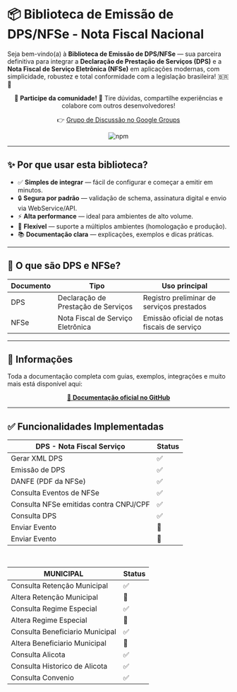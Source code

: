 # 📦 Biblioteca de Emissão de DPS/NFSe - Nota Fiscal Nacional 

Seja bem-vindo(a) à **Biblioteca de Emissão de DPS/NFSe** — sua parceira definitiva para integrar a **Declaração de Prestação de Serviços (DPS)** e a **Nota Fiscal de Serviço Eletrônica (NFSe)** em aplicações modernas, com simplicidade, robustez e total conformidade com a legislação brasileira! 🇧🇷🚀

<div align="center">

📣 **Participe da comunidade!**
💬 Tire dúvidas, compartilhe experiências e colabore com outros desenvolvedores!

👉 [Grupo de Discussão no Google Groups](https://groups.google.com/g/node-sped-nfe)

![npm](https://img.shields.io/npm/dw/node-sped-nfse)

</div>

---

## ✨ Por que usar esta biblioteca?

* ✅ **Simples de integrar** — fácil de configurar e começar a emitir em minutos.
* 🔒 **Segura por padrão** — validação de schema, assinatura digital e envio via WebService/API.
* ⚡ **Alta performance** — ideal para ambientes de alto volume.
* 🧩 **Flexível** — suporte a múltiplos ambientes (homologação e produção).
* 📚 **Documentação clara** — explicações, exemplos e dicas práticas.

---

## 🧾 O que são DPS e NFSe?

| Documento | Tipo                                | Uso principal                               |
| --------- | ----------------------------------- | ------------------------------------------- |
| DPS       | Declaração de Prestação de Serviços | Registro preliminar de serviços prestados   |
| NFSe      | Nota Fiscal de Serviço Eletrônica   | Emissão oficial de notas fiscais de serviço |

---

## 📌 Informações

Toda a documentação completa com guias, exemplos, integrações e muito mais está disponível aqui:

<div align="center">
<a href="https://github.com/kalmonv/node-sped-nfse/tree/main/docs">
  🧾 <strong>Documentação oficial no GitHub</strong>
</a>
</div>

---

## ✅ Funcionalidades Implementadas

| DPS - Nota Fiscal Serviço                      | Status |
| ---------------------------------------------- | ------ |
| Gerar XML DPS                                  | ✅     |
| Emissão de DPS                                 | ✅     |
| DANFE (PDF da NFSe)                            | ✅     |
| Consulta Eventos de NFSe                       | ✅     |
| Consulta NFSe emitidas contra CNPJ/CPF         | ✅     |
| Consulta DPS                                   | ✅     |
| Enviar Evento                                  | 🔴     |
| Enviar Evento                                  | 🔴     |

<br>

| MUNICIPAL                                      | Status  |
| ---------------------------------------------- | ------  |
| Consulta Retenção Municipal                    | ✅      |
| Altera Retenção Municipal                      | 🔴      |
| Consulta Regime Especial                       | ✅      |
| Altera Regime Especial                         | 🔴      |
| Consulta Beneficiario Municipal                | ✅      |
| Altera Beneficiario Municipal                  | 🔴      |
| Consulta Alicota                               | ✅      |
| Consulta Historico de Alicota                  | ✅      |
| Consulta Convenio                              | ✅      |
